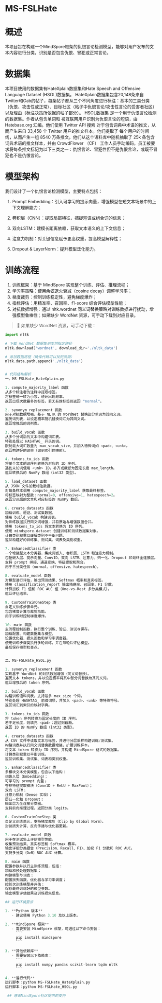 # MS-FSLHate

# 概述
本项目旨在构建一个MindSpore框架的仇恨言论检测模型，能够对用户发布的文本内容进行分类，识别是否包含仇恨、冒犯或正常言论。

# 数据集
本项目使用的数据集有HateXplain数据集和Hate Speech and Offensive Language Dataset (HSOL)数据集。
HateXplain数据集包含20,148条来自Twitter和Gab的帖子，每条帖子都从三个不同角度进行标注：基本的三类分类（仇恨、攻击性或正常）、目标社区（帖子中仇恨言论/攻击性言论的受害者社区）以及理由（标注决策所依据的帖子部分）。
HSOL数据集 是一个用于仇恨言论检测的数据集。作者从包含单词和 被互联网用户识别为仇恨言论的短语，由 Hatebase.org 汇编。他们使用 Twitter API 搜索 对于包含词典中术语的推文，从而产生来自 33,458 个 Twitter 用户的推文样本。他们提取了 每个用户的时间线，从而产生一组 8540 万条推文。他们从这个语料库中随机抽取了 25k 条包含词典术语的推文样本，并由 CrowdFlower （CF） 工作人员手动编码。员工被要求将每条推文标记为以下三类之一：仇恨言论、冒犯性但不是仇恨言论，或既不冒犯也不是仇恨言论。
# 模型架构
我们设计了一个仇恨言论检测模型，主要特点包括：
1. Prompt Embedding：引入可学习的提示向量，增强模型在短文本场景中的上下文理解能力；

2. 卷积层（CNN）：提取局部特征，捕捉短语或组合词的信息；

3. 双向LSTM：建模长距离依赖，获取文本语义的上下文信息；

4. 注意力机制：对关键信息赋予更高权重，提高模型解释性；

5. Dropout & LayerNorm：提升模型泛化能力。


# 训练流程
1. 训练框架：基于 MindSpore 实现整个训练、评估、推理流程；
2. 学习率策略：使用余弦退火衰减（cosine decay）调整学习率；
3. 梯度裁剪：控制训练稳定性，避免梯度爆炸；
4. 指标评估：用精准率、召回率、f1-score 综合评估模型性能；
5. 对抗数据增强：通过 nltk.wordnet 同义词替换策略对训练数据进行扰动，增强模型鲁棒性；如果缺少 WordNet 资源，可手动下载到对应目录。
> 🔧 如果缺少 WordNet 资源，可手动下载：

```python
import nltk

# 下载 WordNet 数据集到本地指定路径
nltk.download('wordnet', download_dir='./nltk_data')

# 添加数据路径（确保代码可以找到资源）
nltk.data.path.append('./nltk_data')


# 代码结构解析
一、MS-FSLHate_HateXplain.py

1. compute_majority_label 函数
从多个标注者的注释中提取标签。
将标签统一转为小写，统计出现频率。
返回出现次数最多的标签，若无有效标签则返回 "normal"。

2. synonym_replacement 函数
用于对抗数据增强，基于 NLTK 的 WordNet 替换部分单词为其同义词。
遍历词列表，以设定概率随机替换词汇为其同义词。
返回增强后的词列表。

3. build_vocab 函数
从多个分词后的文本中构建词汇表。
特别处理以 HASHTAG_ 开头的词。
限制最大词汇数量为 max_vocab_size，并加入特殊词如 <pad>、<unk>。
返回构建好的词典（词到索引的映射）。

4. tokens_to_ids 函数
将单个文本的词序列转换为对应的 ID 序列。
遇到未知词使用 <unk> ID，补齐或截断为固定长度 max_length。
返回转换后的 NumPy 数组（int32 类型）。

5. load_dataset 函数
从 JSON 文件加载标注数据。
对每条样本调用 compute_majority_label 获取最终标签。
将标签映射为整数：normal=0, offensive=1, hatespeech=2。
返回分词后的文本和对应标签的 NumPy 数组。

6. create_datasets 函数
加载训练、验证、测试集数据。
使用 build_vocab 构建词表。
对训练数据执行同义词增强，并将原始与增强数据合并。
使用 tokens_to_ids 将文本转换为 ID 序列。
使用 mindspore.dataset 创建训练和测试数据集对象。
计算类别权重以缓解类别不平衡问题。
返回构建好的训练集、测试集、词表及类别权重。

7. EnhancedClassifier 类
一个增强型文本分类器，集成词嵌入、卷积层、LSTM 和注意力机制。
包括嵌入层、提示向量、Conv1D、双向 LSTM、注意力、归一化、Dropout 和最终全连接层。
支持 prompt 拼接、通道变换、特征提取和聚合。
用于三分类任务（normal、offensive、hatespeech）。

8. evaluate_model 函数
对模型进行评估，输出预测结果、Softmax 概率和真实标签。
使用 classification_report 输出精确率、召回率、F1 分数。
计算加权 F1 值和 ROC AUC 值（One-vs-Rest 多分类模式）。
返回评估结果。

9. CustomTrainOneStep 类
自定义训练步骤单元。
包含梯度计算与裁剪功能。
用于训练时控制梯度爆炸。

10. main 函数
主流程控制函数，执行整个训练、验证、测试与保存。
加载配置、构建数据集与模型。
设置优化器、损失函数和学习率调度器。
使用训练步骤类执行多轮训练，并在每轮后评估模型。
最后保存模型检查点。


二、MS-FSLHate_HSOL.py

1. synonym_replacement 函数
实现基于 WordNet 的对抗数据增强（同义词替换）。
遍历文本 tokens，并以设定概率将其中部分词替换为其同义词。
返回增强后的 token 序列。

2. build_vocab 函数
构建训练语料词表，支持最多 max_size 个词。
特别处理 HASHTAG_ 前缀词项，并加入 <pad>、<unk> 等特殊符号。
返回词汇到索引的映射字典。

3. tokens_to_ids 函数
将 token 序列转换为固定长度的 ID 序列。
若不足长度，则填充 <pad>；超过则截断。
返回 ID 的 NumPy 数组（int32 类型）。

4. create_datasets 函数
从 CSV 文件中读取文本与标签，并进行分层采样构建训练/测试集。
构建词表并执行同义词替换数据增强，扩展训练样本。
将文本 token 转换为 ID 序列，并构建 MindSpore 格式的数据集。
计算类别权重以平衡训练。
返回训练集、测试集、词表和类别权重。

5. EnhancedClassifier 类
多模块文本分类模型，包含以下结构：
词嵌入层（Embedding）；
可学习的 prompt 向量；
卷积特征提取模块（Conv1D + ReLU + MaxPool）；
双向 LSTM；
注意力机制（Dense 实现）；
层归一化和 Dropout；
输出层为全连接分类器。
支持前向推理过程，返回分类 logits。

6. CustomTrainOneStep 类
自定义训练单元，支持梯度裁剪（Clip by Global Norm）。
封装损失计算、反向传播与优化器更新。

7. evaluate_model 函数
用于在测试集上评估模型性能。
收集预测结果、真实标签和 Softmax 概率。
输出详细分类报告（Precision、Recall、F1）、加权 F1 分数和 ROC AUC。
支持多分类（OvR）ROC AUC 计算。

8. main 函数
配置参数并执行主训练流程，包括：
加载和预处理数据集；
构建模型与词表；
配置损失函数、优化器与学习率调度；
按轮次训练模型并评估；
保存最终训练好的模型参数。
输出模型评估结果及训练损失信息。

## 运行环境要求

1. **Python 版本**
   - 建议使用 Python 3.10 及以上版本。

2. **MindSpore 框架**
   - 需要安装 MindSpore 框架，可通过以下命令安装：
     ```
     pip install mindspore
     ```

3. **其他依赖库**
   - 需要安装以下依赖库：
     ```
     pip install numpy pandas scikit-learn tqdm nltk
     ```

4. **运行代码**
运行脚本：python MS-FSLHate_HateXplain.py
运行脚本：python MS-FSLHate_HSOL.py

 ## 感谢MindSpore社区提供的支持